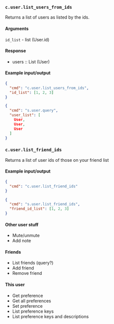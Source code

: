 ### `c.user.list_users_from_ids`
Returns a list of users as listed by the ids.

#### Arguments
`id_list` - list (User.id)

#### Response
* users :: List (User)

#### Example input/output
```json
{
  "cmd": "c.user.list_users_from_ids",
  "id_list": [1, 2, 3]
}

{
  "cmd": "s.user.query",
  "user_list": [
    User,
    User,
    User
  ]
}
```

### `c.user.list_friend_ids`
Returns a list of user ids of those on your friend list

#### Example input/output
```json
{
  "cmd": "c.user.list_friend_ids"
}

{
  "cmd": "s.user.list_friend_ids",
  "friend_id_list": [1, 2, 3]
}
```

#### Other user stuff
- Mute/unmute
- Add note

#### Friends
- List friends (query?)
- Add friend
- Remove friend

#### This user
- Get preference
- Get all preferences
- Set preference
- List preference keys
- List preference keys and descriptions
